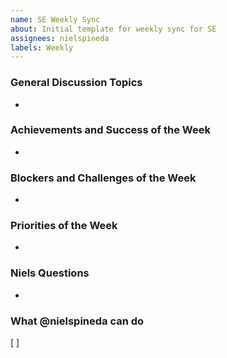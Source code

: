 ```yaml
---
name: SE Weekly Sync
about: Initial template for weekly sync for SE
assignees: nielspineda
labels: Weekly
---
```


### General Discussion Topics
-

### Achievements and Success of the Week
- 

### Blockers and Challenges of the Week
-

### Priorities of the Week
-

### Niels Questions
-

### What @nielspineda can do
[ ]
